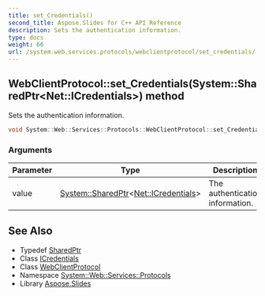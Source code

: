 ```yaml
---
title: set_Credentials()
second_title: Aspose.Slides for C++ API Reference
description: Sets the authentication information.
type: docs
weight: 66
url: /system.web.services.protocols/webclientprotocol/set_credentials/
---
```

## WebClientProtocol::set_Credentials(System::SharedPtr\<Net::ICredentials\>) method


Sets the authentication information.

```cpp
void System::Web::Services::Protocols::WebClientProtocol::set_Credentials(System::SharedPtr<Net::ICredentials> value)
```


### Arguments

| Parameter | Type | Description |
| --- | --- | --- |
| value | [System::SharedPtr](../../../system/sharedptr/)\<[Net::ICredentials](../../../system.net/icredentials/)\> | The authentication information. |

## See Also

* Typedef [SharedPtr](../../../system/sharedptr/)
* Class [ICredentials](../../../system.net/icredentials/)
* Class [WebClientProtocol](../)
* Namespace [System::Web::Services::Protocols](../../)
* Library [Aspose.Slides](../../../)